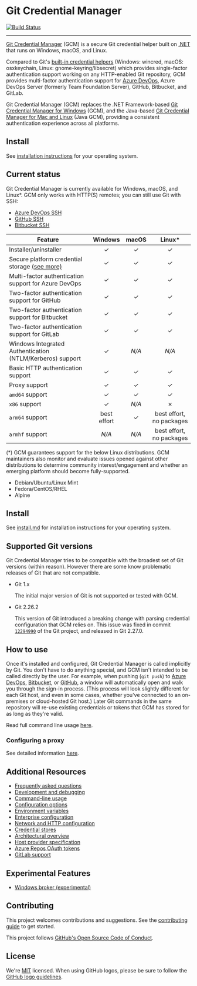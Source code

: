 # Git Credential Manager

[![Build Status][build-status-badge]][workflow-status]

---

[Git Credential Manager][gcm] (GCM) is a secure Git credential helper built on
[.NET][dotnet] that runs on Windows, macOS, and Linux.

Compared to Git's [built-in credential helpers][git-tools-credential-storage]
(Windows: wincred, macOS: osxkeychain, Linux: gnome-keyring/libsecret) which
provides single-factor authentication support working on any HTTP-enabled Git
repository, GCM provides multi-factor authentication support for
[Azure DevOps][azure-devops], Azure DevOps Server (formerly Team Foundation
Server), GitHub, Bitbucket, and GitLab.

Git Credential Manager (GCM) replaces the .NET Framework-based
[Git Credential Manager for Windows][gcm-for-windows] (GCM), and the Java-based
[Git Credential Manager for Mac and Linux][gcm-for-mac-and-linux] (Java GCM),
providing a consistent authentication experience across all platforms.

## Install

See [installation instructions][install] for your operating system.

## Current status

Git Credential Manager is currently available for Windows, macOS, and Linux\*.
GCM only works with HTTP(S) remotes; you can still use Git with SSH:

- [Azure DevOps SSH][azure-devops-ssh]
- [GitHub SSH][github-ssh]
- [Bitbucket SSH][bitbucket-ssh]

Feature|Windows|macOS|Linux\*
-|:-:|:-:|:-:
Installer/uninstaller|&#10003;|&#10003;|&#10003;
Secure platform credential storage [(see more)][gcm-credstores]|&#10003;|&#10003;|&#10003;
Multi-factor authentication support for Azure DevOps|&#10003;|&#10003;|&#10003;
Two-factor authentication support for GitHub|&#10003;|&#10003;|&#10003;
Two-factor authentication support for Bitbucket|&#10003;|&#10003;|&#10003;
Two-factor authentication support for GitLab|&#10003;|&#10003;|&#10003;
Windows Integrated Authentication (NTLM/Kerberos) support|&#10003;|_N/A_|_N/A_
Basic HTTP authentication support|&#10003;|&#10003;|&#10003;
Proxy support|&#10003;|&#10003;|&#10003;
`amd64` support|&#10003;|&#10003;|&#10003;
`x86` support|&#10003;|_N/A_|&#10007;
`arm64` support|best effort|&#10003;|best effort, no packages
`armhf` support|_N/A_|_N/A_|best effort, no packages

(\*) GCM guarantees support for the below Linux distributions. GCM maintainers
also monitor and evaluate issues opened against other distributions to determine
community interest/engagement and whether an emerging platform should become
fully-supported.

- Debian/Ubuntu/Linux Mint
- Fedora/CentOS/RHEL
- Alpine

## Install

See [install.md](install) for installation instructions for your operating
system.

## Supported Git versions

Git Credential Manager tries to be compatible with the broadest set of Git
versions (within reason). However there are some know problematic releases of
Git that are not compatible.

- Git 1.x

  The initial major version of Git is not supported or tested with GCM.

- Git 2.26.2

  This version of Git introduced a breaking change with parsing credential
  configuration that GCM relies on. This issue was fixed in commit
  [`12294990`][gcm-commit-12294990] of the Git project, and released in Git
  2.27.0.

## How to use

Once it's installed and configured, Git Credential Manager is called implicitly
by Git. You don't have to do anything special, and GCM isn't intended to be
called directly by the user. For example, when pushing (`git push`) to
[Azure DevOps][azure-devops], [Bitbucket][bitbucket], or [GitHub][github], a
window will automatically open and walk you through the sign-in process. (This
process will look slightly different for each Git host, and even in some cases,
whether you've connected to an on-premises or cloud-hosted Git host.) Later Git
commands in the same repository will re-use existing credentials or tokens that
GCM has stored for as long as they're valid.

Read full command line usage [here][gcm-usage].

### Configuring a proxy

See detailed information [here][gcm-http-proxy].

## Additional Resources

- [Frequently asked questions][gcm-faq]
- [Development and debugging][gcm-dev]
- [Command-line usage][gcm-usage]
- [Configuration options][gcm-config]
- [Environment variables][gcm-env]
- [Enterprise configuration][gcm-enterprise-config]
- [Network and HTTP configuration][gcm-net-config]
- [Credential stores][gcm-credstores]
- [Architectural overview][gcm-arch]
- [Host provider specification][gcm-host-provider]
- [Azure Repos OAuth tokens][gcm-azure-tokens]
- [GitLab support][gcm-gitlab]

## Experimental Features

- [Windows broker (experimental)][gcm-windows-broker]

## Contributing

This project welcomes contributions and suggestions.
See the [contributing guide][gcm-contributing] to get started.

This project follows [GitHub's Open Source Code of Conduct][gcm-coc].

## License

We're [MIT][gcm-license] licensed.
When using GitHub logos, please be sure to follow the
[GitHub logo guidelines][github-logos].

[azure-devops]: https://dev.azure.com/
[azure-devops-ssh]: https://docs.microsoft.com/en-us/azure/devops/repos/git/use-ssh-keys-to-authenticate?view=azure-devops
[bitbucket]: https://bitbucket.org
[bitbucket-ssh]: https://confluence.atlassian.com/bitbucket/ssh-keys-935365775.html
[build-status-badge]: https://github.com/GitCredentialManager/git-credential-manager/actions/workflows/continuous-integration.yml/badge.svg
[dotnet]: https://dotnet.microsoft.com
[gcm]: https://github.com/GitCredentialManager/git-credential-manager
[gcm-arch]: docs/architecture.md
[gcm-azure-tokens]: docs/azrepos-users-and-tokens.md
[gcm-coc]: CODE_OF_CONDUCT.md
[gcm-commit-12294990]: https://github.com/git/git/commit/12294990c90e043862be9eb7eb22c3784b526340
[gcm-config]: docs/configuration.md
[gcm-contributing]: CONTRIBUTING.md
[gcm-credstores]: docs/credstores.md
[gcm-dev]: docs/development.md
[gcm-enterprise-config]: docs/enterprise-config.md
[gcm-env]: docs/environment.md
[gcm-faq]: docs/faq.md
[gcm-for-mac-and-linux]: https://github.com/microsoft/Git-Credential-Manager-for-Mac-and-Linux
[gcm-for-windows]: https://github.com/microsoft/Git-Credential-Manager-for-Windows
[gcm-gitlab]: docs/gitlab.md
[gcm-host-provider]: docs/hostprovider.md
[gcm-http-proxy]: docs/netconfig.md#http-proxy
[gcm-license]: LICENSE
[gcm-net-config]: docs/netconfig.md
[gcm-usage]: docs/usage.md
[gcm-windows-broker]: docs/windows-broker.md
[git-tools-credential-storage]: https://git-scm.com/book/en/v2/Git-Tools-Credential-Storage
[github]: https://github.com
[github-ssh]: https://help.github.com/en/articles/connecting-to-github-with-ssh
[github-logos]: https://github.com/logos
[install]: docs/install.md
[ms-package-repos]: https://packages.microsoft.com/repos/
[workflow-status]: https://github.com/GitCredentialManager/git-credential-manager/actions/workflows/continuous-integration.yml

